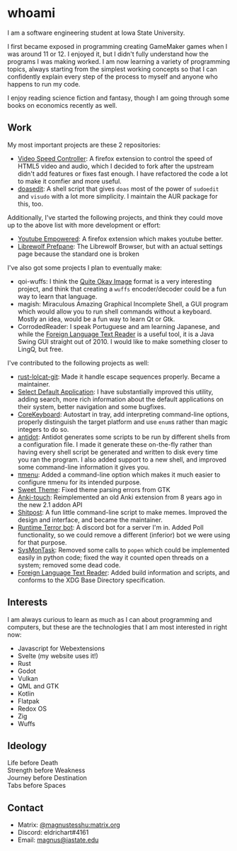 # whoami

I am a software engineering student at Iowa State University.

I first became exposed in programming creating GameMaker games when I was around 11 or 12. I enjoyed it, but I didn't fully understand how the programs I was making worked. I am now learning a variety of programming topics, always starting from the simplest working concepts so that I can confidently explain every step of the process to myself and anyone who happens to run my code.

I enjoy reading science fiction and fantasy, though I am going through some books on economics recently as well.

## Work

My most important projects are these 2 repositories:

- [Video Speed Controller](https://github.com/magnus-ISU/videospeed): A firefox extension to control the speed of HTML5 video and audio, which I decided to fork after the upstream didn't add features or fixes fast enough. I have refactored the code a lot to make it comfier and more useful.
- [doasedit](https://gitlab.com/magnustesshu/doasedit): A shell script that gives `doas` most of the power of `sudoedit` and `visudo` with a lot more simplicity. I maintain the AUR package for this, too.

Additionally, I've started the following projects, and think they could move up to the above list with more development or effort:

- [Youtube Empowered](https://github.com/magnus-ISU/youtube-empowered): A firefox extension which makes youtube better.
- [Librewolf Prefpane](https://github.com/magnus-ISU/temp_librewolf_prefpane): The Librewolf Browser, but with an actual settings page because the standard one is broken

I've also got some projects I plan to eventually make:

- qoi-wuffs: I think the [Quite Okay Image](https://github.com/phoboslab/qoi) format is a very interesting project, and think that creating a `wuffs` encoder/decoder could be a fun way to learn that language.
- magish: Miraculous Amazing Graphical Incomplete Shell, a GUI program which would allow you to run shell commands without a keyboard. Mostly an idea, would be a fun way to learn Qt or Gtk.
- CorrodedReader: I speak Portuguese and am learning Japanese, and while the [Foreign Language Text Reader](https://github.com/magnus-ISU/foreign-language-text-reader) is a useful tool, it is a Java Swing GUI straight out of 2010. I would like to make something closer to LingQ, but free.

I've contributed to the following projects as well:

- [rust-lolcat-git](https://github.com/ur0/lolcat): Made it handle escape sequences properly. Became a maintainer.
- [Select Default Application](https://github.com/magnus-ISU/selectdefaultapplication): I have substantially improved this utility, adding search, more rich information about the default applications on their system, better navigation and some bugfixes.
- [CoreKeyboard](https://gitlab.com/cubocore/coreapps/corekeyboard): Autostart in tray, add interpreting command-line options, properly distinguish the target platform and use `enum`s rather than magic integers to do so.
- [antidot](https://github.com/doron-cohen/antidot/pull/172): Antidot generates some scripts to be run by different shells from a configuration file. I made it generate these on-the-fly rather than having every shell script be generated and written to disk every time you ran the program. I also added support to a new shell, and improved some command-line information it gives you.
- [πmenu](https://github.com/phillbush/pmenu): Added a command-line option which makes it much easier to configure πmenu for its intended purpose.
- [Sweet Theme](https://github.com/EliverLara/Sweet): Fixed theme parsing errors from GTK
- [Anki-touch](https://github.com/magnus-ISU/anki-touch): Reimplemented an old Anki extension from 8 years ago in the new 2.1 addon API
- [Shitpost](https://github.com/magnus-ISU/shitpost): A fun little command-line script to make memes. Improved the design and interface, and became the maintainer.
- [Runtime Terror bot](https://github.com/magnus-ISU/RT-bot): A discord bot for a server I'm in. Added Poll functionality, so we could remove a different (inferior) bot we were using for that purpose.
- [SysMonTask](https://github.com/magnus-ISU/SysMonTask): Removed some calls to `popen` which could be implemented easily in python code; fixed the way it counted open threads on a system; removed some dead code.
- [Foreign Language Text Reader](https://github.com/magnus-ISU/foreign-language-text-reader): Added build information and scripts, and conforms to the XDG Base Directory specification.

## Interests

I am always curious to learn as much as I can about programming and computers, but these are the technologies that I am most interested in right now:

- Javascript for Webextensions
- Svelte (my website uses it!)
- Rust
- Godot
- Vulkan
- QML and GTK
- Kotlin
- Flatpak
- Redox OS
- Zig
- Wuffs

## Ideology

Life before Death  
Strength before Weakness  
Journey before Destination  
Tabs before Spaces

## Contact

- Matrix: [@magnustesshu:matrix.org](https://matrix.to/#/@magnustesshu:matrix.org)
- Discord: eldrichart#4161
- Email: [magnus@iastate.edu](mailto:magnus@iastate.edu)
